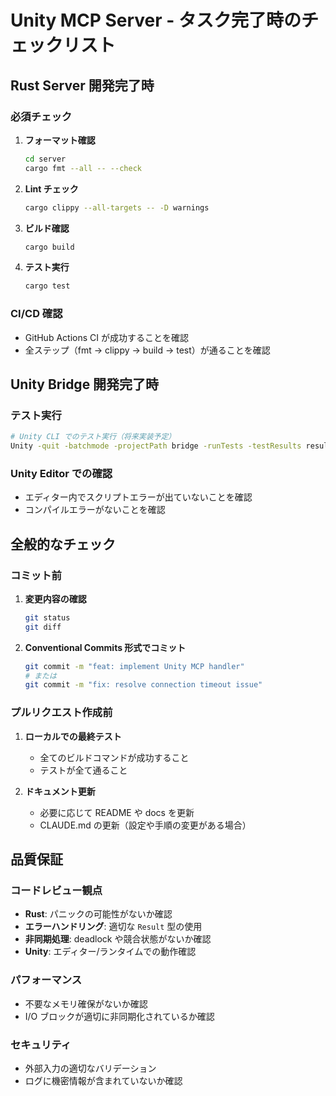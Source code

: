 # Unity MCP Server - タスク完了時のチェックリスト

## Rust Server 開発完了時

### 必須チェック
1. **フォーマット確認**
   ```bash
   cd server
   cargo fmt --all -- --check
   ```

2. **Lint チェック**
   ```bash
   cargo clippy --all-targets -- -D warnings
   ```

3. **ビルド確認**
   ```bash
   cargo build
   ```

4. **テスト実行**
   ```bash
   cargo test
   ```

### CI/CD 確認
- GitHub Actions CI が成功することを確認
- 全ステップ（fmt → clippy → build → test）が通ることを確認

## Unity Bridge 開発完了時

### テスト実行
```bash
# Unity CLI でのテスト実行（将来実装予定）
Unity -quit -batchmode -projectPath bridge -runTests -testResults results.xml -testPlatform EditMode
```

### Unity Editor での確認
- エディター内でスクリプトエラーが出ていないことを確認
- コンパイルエラーがないことを確認

## 全般的なチェック

### コミット前
1. **変更内容の確認**
   ```bash
   git status
   git diff
   ```

2. **Conventional Commits 形式でコミット**
   ```bash
   git commit -m "feat: implement Unity MCP handler"
   # または
   git commit -m "fix: resolve connection timeout issue"
   ```

### プルリクエスト作成前
1. **ローカルでの最終テスト**
   - 全てのビルドコマンドが成功すること
   - テストが全て通ること

2. **ドキュメント更新**
   - 必要に応じて README や docs を更新
   - CLAUDE.md の更新（設定や手順の変更がある場合）

## 品質保証

### コードレビュー観点
- **Rust**: パニックの可能性がないか確認
- **エラーハンドリング**: 適切な `Result` 型の使用
- **非同期処理**: deadlock や競合状態がないか確認
- **Unity**: エディター/ランタイムでの動作確認

### パフォーマンス
- 不要なメモリ確保がないか確認
- I/O ブロックが適切に非同期化されているか確認

### セキュリティ
- 外部入力の適切なバリデーション
- ログに機密情報が含まれていないか確認